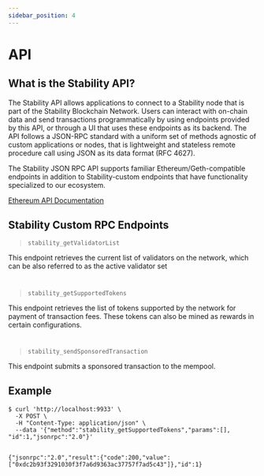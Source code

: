 ```yaml
---
sidebar_position: 4
---
```


# API

## What is the Stability API?
The Stability API allows applications to connect to a Stability node that is part of the Stability Blockchain Network. Users can interact with on-chain data and send transactions programmatically by using endpoints provided by this API, or through a UI that uses these endpoints as its backend. The API follows a JSON-RPC standard with a uniform set of methods agnostic of custom applications or nodes, that is lightweight and stateless remote procedure call using JSON as its data format (RFC 4627).  

The Stability JSON RPC API supports familiar Ethereum/Geth-compatible endpoints in addition to Stability-custom endpoints that have functionality specialized to our ecosystem.  
  
[Ethereum API Documentation](https://ethereum.github.io/execution-apis/api-documentation/)

## Stability Custom RPC Endpoints  

>```stability_getValidatorList```  

This endpoint retrieves the current list of validators on the network, which can be also referred to as the active validator set 
# 
>```stability_getSupportedTokens```  

This endpoint retrieves the list of tokens supported by the network for payment of transaction fees. These tokens can also be mined as rewards in certain configurations.  
#  
>```stability_sendSponsoredTransaction```

This endpoint submits a sponsored transaction to the mempool. 
  
## Example
~~~
$ curl 'http://localhost:9933' \
  -X POST \
  -H "Content-Type: application/json" \
  --data '{"method":"stability_getSupportedTokens","params":[], "id":1,"jsonrpc":"2.0"}'


{"jsonrpc":"2.0","result":{"code":200,"value":["0xdc2b93f3291030f3f7a6d9363ac37757f7ad5c43"]},"id":1}
~~~
